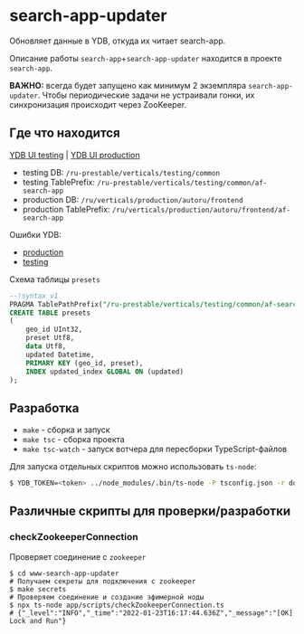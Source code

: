 # search-app-updater

Обновляет данные в YDB, откуда их читает search-app.

Описание работы `search-app`+`search-app-updater` находится в проекте `search-app`.

**ВАЖНО:** всегда будет запущено как минимум 2 экземпляра `search-app-updater`.
Чтобы периодические задачи не устраивали гонки, их синхронизация происходит через ZooKeeper.

## Где что находится

[YDB UI testing](https://ydb.yandex-team.ru/db/ydb-ru-prestable/verticals/testing/common/browser) |
[YDB UI production](https://ydb.yandex-team.ru/db/ydb-ru/verticals/production/autoru/browser/frontend)

* testing DB: `/ru-prestable/verticals/testing/common`
* testing TablePrefix: `/ru-prestable/verticals/testing/common/af-search-app`
* production DB: `/ru/verticals/production/autoru/frontend`
* production TablePrefix: `/ru/verticals/production/autoru/frontend/af-search-app`

Ошибки YDB:
* [production](https://ydb.yandex-team.ru/db/ydb-ru/verticals/production/autoru/metrics/diagnostics)
* [testing](https://ydb.yandex-team.ru/db/ydb-ru-prestable/verticals/testing/common/metrics/diagnostics)

Схема таблицы `presets`
```sql
--!syntax_v1
PRAGMA TablePathPrefix("/ru-prestable/verticals/testing/common/af-search-app");
CREATE TABLE presets
(
    geo_id UInt32,
    preset Utf8,
    data Utf8,
    updated Datetime,
    PRIMARY KEY (geo_id, preset),
    INDEX updated_index GLOBAL ON (updated)
);
```

## Разработка

* `make` - сборка и запуск
* `make tsc` - сборка проекта
* `make tsc-watch` - запуск вотчера для пересборки TypeScript-файлов

Для запуска отдельных скриптов можно использовать `ts-node`:
```sh
$ YDB_TOKEN=<token> ../node_modules/.bin/ts-node -P tsconfig.json -r dotenv/config ./app/scripts/getRegionToUpdate.ts
```

## Различные скрипты для проверки/разработки

### checkZookeeperConnection

Проверяет соединение с `zookeeper`

```shell
$ cd www-search-app-updater
# Получаем секреты для подключения с zookeeper
$ make secrets
# Проверяем соединение и создание эфимерной ноды
$ npx ts-node app/scripts/checkZookeeperConnection.ts
# {"_level":"INFO","_time":"2022-01-23T16:17:44.636Z","_message":"[OK] Lock and Run"}
```
